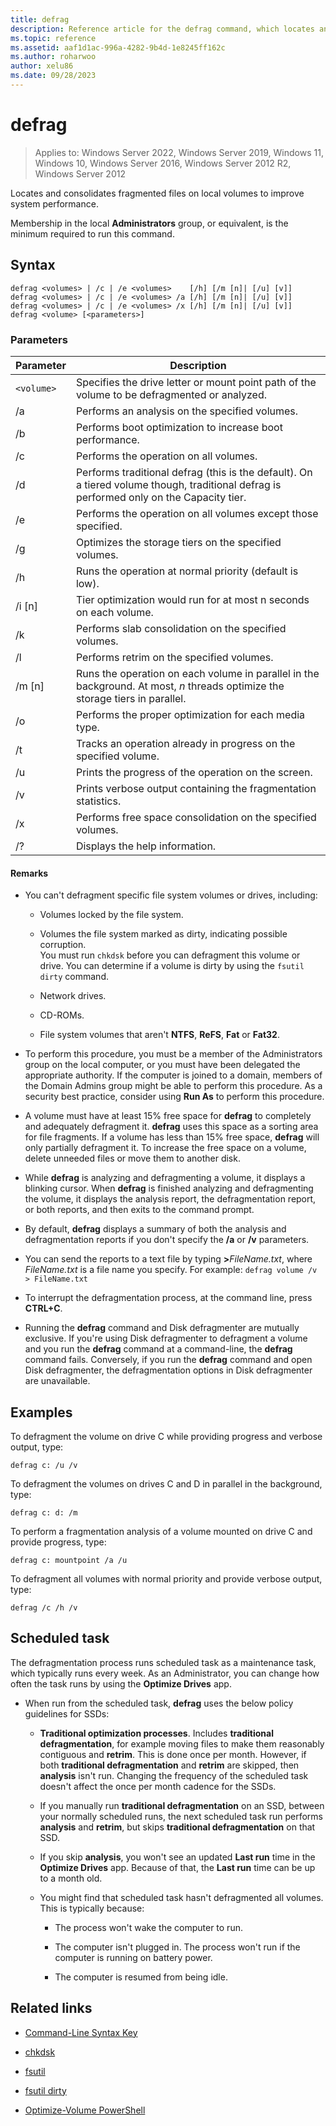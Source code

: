 ```yaml
---
title: defrag
description: Reference article for the defrag command, which locates and consolidates fragmented files on local volumes to improve system performance.
ms.topic: reference
ms.assetid: aaf1d1ac-996a-4282-9b4d-1e8245ff162c
ms.author: roharwoo
author: xelu86
ms.date: 09/28/2023
---
```

# defrag

>Applies to: Windows Server 2022, Windows Server 2019, Windows 11, Windows 10, Windows Server 2016, Windows Server 2012 R2, Windows Server 2012

Locates and consolidates fragmented files on local volumes to improve system performance.

Membership in the local **Administrators** group, or equivalent, is the minimum required to run this command.

## Syntax

```
defrag <volumes> | /c | /e <volumes>    [/h] [/m [n]| [/u] [v]]
defrag <volumes> | /c | /e <volumes> /a [/h] [/m [n]| [/u] [v]]
defrag <volumes> | /c | /e <volumes> /x [/h] [/m [n]| [/u] [v]]
defrag <volume> [<parameters>]
```

### Parameters

| Parameter | Description |
| --------- | ----------- |
| `<volume>` | Specifies the drive letter or mount point path of the volume to be defragmented or analyzed. |
| /a | Performs an analysis on the specified volumes. |
| /b | Performs boot optimization to increase boot performance. |
| /c | Performs the operation on all volumes. |
| /d | Performs traditional defrag (this is the default). On a tiered volume though, traditional defrag is performed only on the Capacity tier. |
| /e | Performs the operation on all volumes except those specified. |
| /g | Optimizes the storage tiers on the specified volumes. |
| /h | Runs the operation at normal priority (default is low). |
| /i [n] | Tier optimization would run for at most n seconds on each volume. |
| /k | Performs slab consolidation on the specified volumes. |
| /l | Performs retrim on the specified volumes. |
| /m [n] | Runs the operation on each volume in parallel in the background. At most, *n* threads optimize the storage tiers in parallel. |
| /o | Performs the proper optimization for each media type. |
| /t | Tracks an operation already in progress on the specified volume. |
| /u | Prints the progress of the operation on the screen. |
| /v | Prints verbose output containing the fragmentation statistics. |
| /x | Performs free space consolidation on the specified volumes. |
| /? | Displays the help information. |

#### Remarks

- You can't defragment specific file system volumes or drives, including:

  - Volumes locked by the file system.

  - Volumes the file system marked as dirty, indicating possible corruption.<br>You must run `chkdsk` before you can defragment this volume or drive. You can determine if a volume is dirty by using the `fsutil dirty` command.

  - Network drives.

  - CD-ROMs.

  - File system volumes that aren't **NTFS**, **ReFS**, **Fat** or **Fat32**.

- To perform this procedure, you must be a member of the Administrators group on the local computer, or you must have been delegated the appropriate authority. If the computer is joined to a domain, members of the Domain Admins group might be able to perform this procedure. As a security best practice, consider using **Run As** to perform this procedure.

- A volume must have at least 15% free space for **defrag** to completely and adequately defragment it. **defrag** uses this space as a sorting area for file fragments. If a volume has less than 15% free space, **defrag** will only partially defragment it. To increase the free space on a volume, delete unneeded files or move them to another disk.

- While **defrag** is analyzing and defragmenting a volume, it displays a blinking cursor. When **defrag** is finished analyzing and defragmenting the volume, it displays the analysis report, the defragmentation report, or both reports, and then exits to the command prompt.

- By default, **defrag** displays a summary of both the analysis and defragmentation reports if you don't specify the **/a** or **/v** parameters.

- You can send the reports to a text file by typing **>**<em>FileName.txt</em>, where *FileName.txt* is a file name you specify. For example: `defrag volume /v > FileName.txt`

- To interrupt the defragmentation process, at the command line, press **CTRL+C**.

- Running the **defrag** command and Disk defragmenter are mutually exclusive. If you're using Disk defragmenter to defragment a volume and you run the **defrag** command at a command-line, the **defrag** command fails. Conversely, if you run the **defrag** command and open Disk defragmenter, the defragmentation options in Disk defragmenter are unavailable.

## Examples

To defragment the volume on drive C while providing progress and verbose output, type:

```
defrag c: /u /v
```

To defragment the volumes on drives C and D in parallel in the background, type:

```
defrag c: d: /m
```

To perform a fragmentation analysis of a volume mounted on drive C and provide progress, type:

```
defrag c: mountpoint /a /u
```

To defragment all volumes with normal priority and provide verbose output, type:

```
defrag /c /h /v
```

## Scheduled task

The defragmentation process runs scheduled task as a maintenance task, which typically runs every week. As an Administrator, you can change how often the task runs by using the **Optimize Drives** app.

- When run from the scheduled task, **defrag** uses the below policy guidelines for SSDs:

  - **Traditional optimization processes**. Includes **traditional defragmentation**, for example moving files to make them reasonably contiguous and **retrim**. This is done once per month. However, if both **traditional defragmentation** and **retrim** are skipped, then **analysis** isn't run. Changing the frequency of the scheduled task doesn't affect the once per month cadence for the SSDs.

  - If you manually run **traditional defragmentation** on an SSD, between your normally scheduled runs, the next scheduled task run performs **analysis** and **retrim**, but skips **traditional defragmentation** on that SSD.

  - If you skip **analysis**, you won't see an updated **Last run** time in the **Optimize Drives** app. Because of that, the **Last run** time can be up to a month old.

  - You might find that scheduled task hasn't defragmented all volumes. This is typically because:

    - The process won't wake the computer to run.

    - The computer isn't plugged in. The process won't run if the computer is running on battery power.

    - The computer is resumed from being idle.

## Related links

- [Command-Line Syntax Key](command-line-syntax-key.md)

- [chkdsk](chkdsk.md)

- [fsutil](fsutil.md)

- [fsutil dirty](fsutil-dirty.md)

- [Optimize-Volume PowerShell](/powershell/module/storage/optimize-volume)
